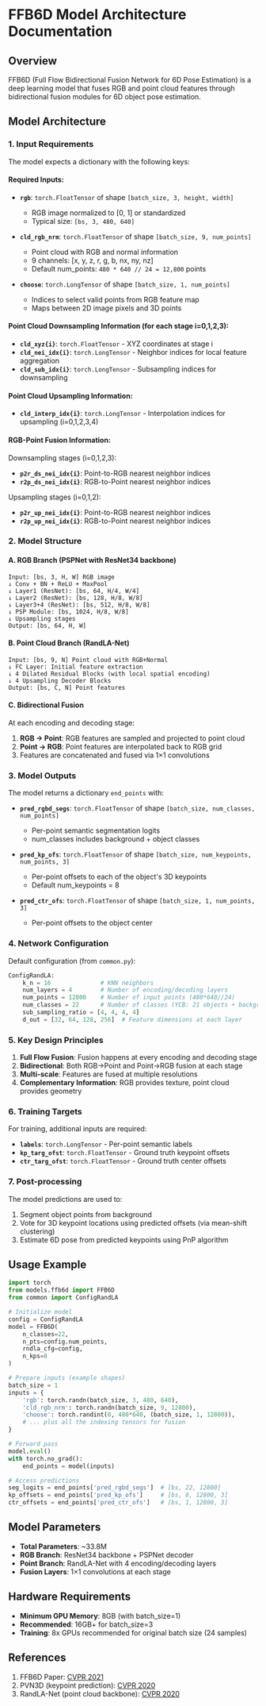 # FFB6D Model Architecture Documentation

## Overview

FFB6D (Full Flow Bidirectional Fusion Network for 6D Pose Estimation) is a deep learning model that fuses RGB and point cloud features through bidirectional fusion modules for 6D object pose estimation.

## Model Architecture

### 1. Input Requirements

The model expects a dictionary with the following keys:

#### Required Inputs:
- **`rgb`**: `torch.FloatTensor` of shape `[batch_size, 3, height, width]`
  - RGB image normalized to [0, 1] or standardized
  - Typical size: `[bs, 3, 480, 640]`

- **`cld_rgb_nrm`**: `torch.FloatTensor` of shape `[batch_size, 9, num_points]`
  - Point cloud with RGB and normal information
  - 9 channels: [x, y, z, r, g, b, nx, ny, nz]
  - Default num_points: `480 * 640 // 24 = 12,800` points

- **`choose`**: `torch.LongTensor` of shape `[batch_size, 1, num_points]`
  - Indices to select valid points from RGB feature map
  - Maps between 2D image pixels and 3D points

#### Point Cloud Downsampling Information (for each stage i=0,1,2,3):
- **`cld_xyz{i}`**: `torch.FloatTensor` - XYZ coordinates at stage i
- **`cld_nei_idx{i}`**: `torch.LongTensor` - Neighbor indices for local feature aggregation
- **`cld_sub_idx{i}`**: `torch.LongTensor` - Subsampling indices for downsampling

#### Point Cloud Upsampling Information:
- **`cld_interp_idx{i}`**: `torch.LongTensor` - Interpolation indices for upsampling (i=0,1,2,3,4)

#### RGB-Point Fusion Information:
Downsampling stages (i=0,1,2,3):
- **`p2r_ds_nei_idx{i}`**: Point-to-RGB nearest neighbor indices
- **`r2p_ds_nei_idx{i}`**: RGB-to-Point nearest neighbor indices

Upsampling stages (i=0,1,2):
- **`p2r_up_nei_idx{i}`**: Point-to-RGB nearest neighbor indices
- **`r2p_up_nei_idx{i}`**: RGB-to-Point nearest neighbor indices

### 2. Model Structure

#### A. RGB Branch (PSPNet with ResNet34 backbone)
```
Input: [bs, 3, H, W] RGB image
↓ Conv + BN + ReLU + MaxPool
↓ Layer1 (ResNet): [bs, 64, H/4, W/4]
↓ Layer2 (ResNet): [bs, 128, H/8, W/8]
↓ Layer3+4 (ResNet): [bs, 512, H/8, W/8]
↓ PSP Module: [bs, 1024, H/8, W/8]
↓ Upsampling stages
Output: [bs, 64, H, W]
```

#### B. Point Cloud Branch (RandLA-Net)
```
Input: [bs, 9, N] Point cloud with RGB+Normal
↓ FC Layer: Initial feature extraction
↓ 4 Dilated Residual Blocks (with local spatial encoding)
↓ 4 Upsampling Decoder Blocks
Output: [bs, C, N] Point features
```

#### C. Bidirectional Fusion
At each encoding and decoding stage:
1. **RGB → Point**: RGB features are sampled and projected to point cloud
2. **Point → RGB**: Point features are interpolated back to RGB grid
3. Features are concatenated and fused via 1×1 convolutions

### 3. Model Outputs

The model returns a dictionary `end_points` with:

- **`pred_rgbd_segs`**: `torch.FloatTensor` of shape `[batch_size, num_classes, num_points]`
  - Per-point semantic segmentation logits
  - num_classes includes background + object classes

- **`pred_kp_ofs`**: `torch.FloatTensor` of shape `[batch_size, num_keypoints, num_points, 3]`
  - Per-point offsets to each of the object's 3D keypoints
  - Default num_keypoints = 8

- **`pred_ctr_ofs`**: `torch.FloatTensor` of shape `[batch_size, 1, num_points, 3]`
  - Per-point offsets to the object center

### 4. Network Configuration

Default configuration (from `common.py`):

```python
ConfigRandLA:
    k_n = 16              # KNN neighbors
    num_layers = 4        # Number of encoding/decoding layers
    num_points = 12800    # Number of input points (480*640//24)
    num_classes = 22      # Number of classes (YCB: 21 objects + background)
    sub_sampling_ratio = [4, 4, 4, 4]
    d_out = [32, 64, 128, 256]  # Feature dimensions at each layer
```

### 5. Key Design Principles

1. **Full Flow Fusion**: Fusion happens at every encoding and decoding stage
2. **Bidirectional**: Both RGB→Point and Point→RGB fusion at each stage
3. **Multi-scale**: Features are fused at multiple resolutions
4. **Complementary Information**: RGB provides texture, point cloud provides geometry

### 6. Training Targets

For training, additional inputs are required:

- **`labels`**: `torch.LongTensor` - Per-point semantic labels
- **`kp_targ_ofst`**: `torch.FloatTensor` - Ground truth keypoint offsets
- **`ctr_targ_ofst`**: `torch.FloatTensor` - Ground truth center offsets

### 7. Post-processing

The model predictions are used to:
1. Segment object points from background
2. Vote for 3D keypoint locations using predicted offsets (via mean-shift clustering)
3. Estimate 6D pose from predicted keypoints using PnP algorithm

## Usage Example

```python
import torch
from models.ffb6d import FFB6D
from common import ConfigRandLA

# Initialize model
config = ConfigRandLA
model = FFB6D(
    n_classes=22,
    n_pts=config.num_points,
    rndla_cfg=config,
    n_kps=8
)

# Prepare inputs (example shapes)
batch_size = 1
inputs = {
    'rgb': torch.randn(batch_size, 3, 480, 640),
    'cld_rgb_nrm': torch.randn(batch_size, 9, 12800),
    'choose': torch.randint(0, 480*640, (batch_size, 1, 12800)),
    # ... plus all the indexing tensors for fusion
}

# Forward pass
model.eval()
with torch.no_grad():
    end_points = model(inputs)

# Access predictions
seg_logits = end_points['pred_rgbd_segs']  # [bs, 22, 12800]
kp_offsets = end_points['pred_kp_ofs']     # [bs, 8, 12800, 3]
ctr_offsets = end_points['pred_ctr_ofs']   # [bs, 1, 12800, 3]
```

## Model Parameters

- **Total Parameters**: ~33.8M
- **RGB Branch**: ResNet34 backbone + PSPNet decoder
- **Point Branch**: RandLA-Net with 4 encoding/decoding layers
- **Fusion Layers**: 1×1 convolutions at each stage

## Hardware Requirements

- **Minimum GPU Memory**: 8GB (with batch_size=1)
- **Recommended**: 16GB+ for batch_size=3
- **Training**: 8x GPUs recommended for original batch size (24 samples)

## References

1. FFB6D Paper: [CVPR 2021](https://arxiv.org/abs/2103.02242)
2. PVN3D (keypoint prediction): [CVPR 2020](https://arxiv.org/abs/1911.04231)
3. RandLA-Net (point cloud backbone): [CVPR 2020](https://arxiv.org/abs/1911.11236)
